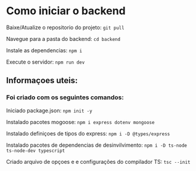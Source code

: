 # Como iniciar o backend

Baixe/Atualize o repositorio do projeto: `git pull`

Navegue para a pasta do backend: `cd backend`

Instale as dependencias: `npm i`

Execute o servidor: `npm run dev`

## Informaçoes uteis:

### Foi criado com os seguintes comandos:

Iniciado package.json: `npm init -y`

Instalado pacotes mogoose: `npm i express dotenv mongoose`

Instalado definiçoes de tipos do express: `npm i -D @types/express`

Instalado pacotes de dependencias de desinvilvimento: `npm i -D ts-node ts-node-dev typescript`

Criado arquivo de opçoes e e configurações do compilador TS: `tsc --init`
